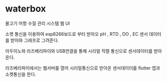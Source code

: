 # waterbox

물고기 어항 수질 관리 시스템 웹 UI

소켓 통신을 이용하여 esp8266보드로 부터 받아오 pH , RTD , DO , EC 센서 데이터를 받아와 그래프로 그려준다. 

아두이노와 라즈베리파이와 USB연결을 통해 시리얼 직렬 통신으로 센서데이터를 받아온다.

라즈베리파이에서는 웹서버를 열어 시리얼통신으로 받아온 센서데이터를 flutter 앱과 소켓통신을 한다.

